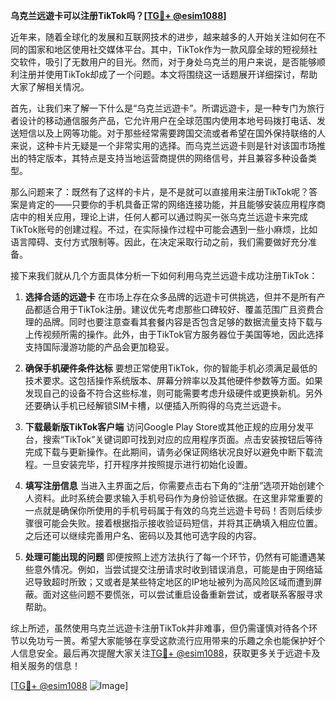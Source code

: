 **乌克兰远遊卡可以注册TikTok吗？[[TG💪+ @esim1088](https://t.me/s/esim1088)]**

近年来，随着全球化的发展和互联网技术的进步，越来越多的人开始关注如何在不同的国家和地区使用社交媒体平台。其中，TikTok作为一款风靡全球的短视频社交软件，吸引了无数用户的目光。然而，对于身处乌克兰的用户来说，是否能够顺利注册并使用TikTok却成了一个问题。本文将围绕这一话题展开详细探讨，帮助大家了解相关情况。

首先，让我们来了解一下什么是“乌克兰远遊卡”。所谓远遊卡，是一种专门为旅行者设计的移动通信服务产品，它允许用户在全球范围内使用本地号码拨打电话、发送短信以及上网等功能。对于那些经常需要跨国交流或者希望在国外保持联络的人来说，这种卡片无疑是一个非常实用的选择。而乌克兰远遊卡则是针对该国市场推出的特定版本，其特点是支持当地运营商提供的网络信号，并且兼容多种设备类型。

那么问题来了：既然有了这样的卡片，是不是就可以直接用来注册TikTok呢？答案是肯定的——只要你的手机具备正常的网络连接功能，并且能够安装应用程序商店中的相关应用，理论上讲，任何人都可以通过购买一张乌克兰远遊卡来完成TikTok账号的创建过程。不过，在实际操作过程中可能会遇到一些小麻烦，比如语言障碍、支付方式限制等。因此，在决定采取行动之前，我们需要做好充分准备。

接下来我们就从几个方面具体分析一下如何利用乌克兰远遊卡成功注册TikTok：

1. **选择合适的远遊卡**
   在市场上存在众多品牌的远遊卡可供挑选，但并不是所有产品都适合用于TikTok注册。建议优先考虑那些口碑较好、覆盖范围广且资费合理的品牌。同时也要注意查看其套餐内容是否包含足够的数据流量支持下载与上传视频所需的操作。此外，由于TikTok官方服务器位于美国等地，因此选择支持国际漫游功能的产品会更加稳妥。

2. **确保手机硬件条件达标**
   要想正常使用TikTok，你的智能手机必须满足最低的技术要求。这包括操作系统版本、屏幕分辨率以及其他硬件参数等方面。如果发现自己的设备不符合这些标准，则可能需要考虑升级硬件或更换新机。另外还要确认手机已经解锁SIM卡槽，以便插入所购得的乌克兰远遊卡。

3. **下载最新版TikTok客户端**
   访问Google Play Store或其他正规的应用分发平台，搜索“TikTok”关键词即可找到对应的应用程序页面。点击安装按钮后等待完成下载与更新操作。在此期间，请务必保证网络状况良好以避免中断下载流程。一旦安装完毕，打开程序并按照提示进行初始化设置。

4. **填写注册信息**
   当进入主界面之后，你需要点击右下角的“注册”选项开始创建个人资料。此时系统会要求输入手机号码作为身份验证依据。在这里非常重要的一点就是确保你所使用的手机号码属于有效的乌克兰远遊卡号码！否则后续步骤很可能会失败。接着根据指示接收验证码短信，并将其正确填入相应位置。之后还可以继续完善用户名、密码以及其他可选字段的内容。

5. **处理可能出现的问题**
   即便按照上述方法执行了每一个环节，仍然有可能遭遇某些意外情况。例如，当尝试提交注册请求时收到错误消息，可能是由于网络延迟导致超时所致；又或者是某些特定地区的IP地址被列为高风险区域而遭到屏蔽。面对这些问题不要慌张，可以尝试重启设备重新尝试，或者联系客服寻求帮助。

综上所述，虽然使用乌克兰远遊卡注册TikTok并非难事，但仍需谨慎对待各个环节以免功亏一篑。希望大家能够在享受这款流行应用带来的乐趣之余也能保护好个人信息安全。最后再次提醒大家关注[TG💪+ @esim1088](https://t.me/s/esim1088)，获取更多关于远遊卡及相关服务的信息！

[[TG💪+ @esim1088](https://t.me/s/esim1088) ![Image](https://i.postimg.cc/4NQfJmqS/Snipaste-2025-05-13-00-14-12.png)]